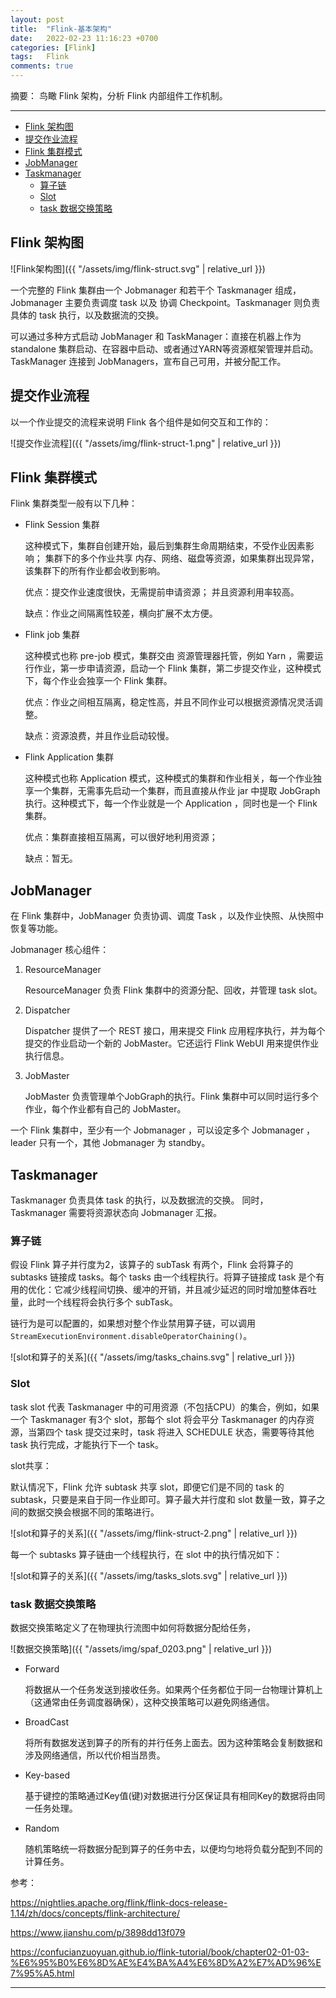 ```yaml
---
layout: post
title:  "Flink-基本架构"
date:   2022-02-23 11:16:23 +0700
categories: [Flink]
tags:   Flink
comments: true
---
```


摘要： 鸟瞰 Flink 架构，分析 Flink 内部组件工作机制。

------

- [Flink 架构图](#flink-架构图)
- [提交作业流程](#提交作业流程)
- [Flink 集群模式](#flink-集群模式)
- [JobManager](#jobmanager)
- [Taskmanager](#taskmanager)
  - [算子链](#算子链)
  - [Slot](#slot)
  - [task 数据交换策略](#task-数据交换策略)

## Flink 架构图

![Flink架构图]({{ "/assets/img/flink-struct.svg" | relative_url }})

一个完整的 Flink 集群由一个 Jobmanager 和若干个 Taskmanager 组成，Jobmanager 主要负责调度 task 以及 协调 Checkpoint。Taskmanager 则负责具体的 task 执行，以及数据流的交换。 

可以通过多种方式启动 JobManager 和 TaskManager：直接在机器上作为standalone 集群启动、在容器中启动、或者通过YARN等资源框架管理并启动。TaskManager 连接到 JobManagers，宣布自己可用，并被分配工作。

## 提交作业流程

以一个作业提交的流程来说明 Flink 各个组件是如何交互和工作的：

![提交作业流程]({{ "/assets/img/flink-struct-1.png" | relative_url }})


## Flink 集群模式

Flink 集群类型一般有以下几种：

* Flink Session 集群

    这种模式下，集群自创建开始，最后到集群生命周期结束，不受作业因素影响； 集群下的多个作业共享 内存、网络、磁盘等资源，如果集群出现异常，该集群下的所有作业都会收到影响。

    优点：提交作业速度很快，无需提前申请资源； 并且资源利用率较高。

    缺点：作业之间隔离性较差，横向扩展不太方便。


* Flink job 集群

    这种模式也称 pre-job 模式，集群交由 资源管理器托管，例如 Yarn ，需要运行作业，第一步申请资源，启动一个 Flink 集群，第二步提交作业，这种模式下，每个作业会独享一个 Flink 集群。

    优点：作业之间相互隔离，稳定性高，并且不同作业可以根据资源情况灵活调整。

    缺点：资源浪费，并且作业启动较慢。


* Flink Application 集群

    这种模式也称 Application 模式，这种模式的集群和作业相关，每一个作业独享一个集群，无需事先启动一个集群，而且直接从作业 jar 中提取 JobGraph 执行。这种模式下，每一个作业就是一个 Application ，同时也是一个 Flink 集群。

    优点：集群直接相互隔离，可以很好地利用资源；

    缺点：暂无。



## JobManager

在 Flink 集群中，JobManager 负责协调、调度 Task ，以及作业快照、从快照中恢复等功能。

Jobmanager 核心组件：

1. ResourceManager 

    ResourceManager 负责 Flink 集群中的资源分配、回收，并管理 task slot。

2. Dispatcher

    Dispatcher 提供了一个 REST 接口，用来提交 Flink 应用程序执行，并为每个提交的作业启动一个新的 JobMaster。它还运行 Flink WebUI 用来提供作业执行信息。

3. JobMaster 
    
    JobMaster 负责管理单个JobGraph的执行。Flink 集群中可以同时运行多个作业，每个作业都有自己的 JobMaster。


一个 Flink 集群中，至少有一个 Jobmanager ，可以设定多个 Jobmanager ，leader 只有一个，其他 Jobmanager 为 standby。


## Taskmanager

Taskmanager 负责具体 task 的执行，以及数据流的交换。 同时， Taskmanager 需要将资源状态向 Jobmanager 汇报。

### 算子链

假设 Flink 算子并行度为2，该算子的 subTask 有两个，Flink 会将算子的 subtasks 链接成 tasks。每个 tasks 由一个线程执行。将算子链接成 task 是个有用的优化：它减少线程间切换、缓冲的开销，并且减少延迟的同时增加整体吞吐量，此时一个线程将会执行多个 subTask。

链行为是可以配置的，如果想对整个作业禁用算子链，可以调用 `StreamExecutionEnvironment.disableOperatorChaining()`。

![slot和算子的关系]({{ "/assets/img/tasks_chains.svg" | relative_url }})

### Slot

task slot 代表 Taskmanager 中的可用资源（不包括CPU）的集合，例如，如果一个 Taskmanager 有3个 slot，那每个 slot 将会平分 Taskmanager 的内存资源，当第四个 task 提交过来时，task 将进入 SCHEDULE 状态，需要等待其他 task 执行完成，才能执行下一个 task。

slot共享：

默认情况下，Flink 允许 subtask 共享 slot，即便它们是不同的 task 的 subtask，只要是来自于同一作业即可。算子最大并行度和 slot 数量一致，算子之间的数据交换会根据不同的策略进行。

![slot和算子的关系]({{ "/assets/img/flink-struct-2.png" | relative_url }})


每一个 subtasks 算子链由一个线程执行，在 slot 中的执行情况如下：

![slot和算子的关系]({{ "/assets/img/tasks_slots.svg" | relative_url }})


### task 数据交换策略

数据交换策略定义了在物理执行流图中如何将数据分配给任务，

![数据交换策略]({{ "/assets/img/spaf_0203.png" | relative_url }})


* Forward
  
    将数据从一个任务发送到接收任务。如果两个任务都位于同一台物理计算机上（这通常由任务调度器确保），这种交换策略可以避免网络通信。

* BroadCast

    将所有数据发送到算子的所有的并行任务上面去。因为这种策略会复制数据和涉及网络通信，所以代价相当昂贵。

* Key-based
    
    基于键控的策略通过Key值(键)对数据进行分区保证具有相同Key的数据将由同一任务处理。

* Random

    随机策略统一将数据分配到算子的任务中去，以便均匀地将负载分配到不同的计算任务。



参考：

<https://nightlies.apache.org/flink/flink-docs-release-1.14/zh/docs/concepts/flink-architecture/>

<https://www.jianshu.com/p/3898dd13f079>

<https://confucianzuoyuan.github.io/flink-tutorial/book/chapter02-01-03-%E6%95%B0%E6%8D%AE%E4%BA%A4%E6%8D%A2%E7%AD%96%E7%95%A5.html>


------
